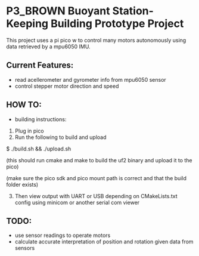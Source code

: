 # P3\_BROWN Buoyant Station-Keeping Building Prototype Project

This project uses a pi pico w to control many motors autonomously using data retrieved by a mpu6050 IMU.

## Current Features:
- read acellerometer and gyrometer info from mpu6050 sensor
- control stepper motor direction and speed

## HOW TO:
- building instructions:
1. Plug in pico
2. Run the following to build and upload

$ ./build.sh && ./upload.sh

(this should run cmake and make to build the uf2 binary and upload it to the pico)

(make sure the pico sdk and pico mount path is correct and that the build folder exists)

3. Then view output with UART or USB depending on CMakeLists.txt config using minicom or another serial com viewer

## TODO:
- use sensor readings to operate motors
- calculate accurate interpretation of position and rotation given data from sensors


